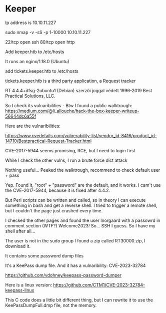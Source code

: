 # Keeper

Ip address is 10.10.11.227

sudo nmap -v -sS -p 1-10000 10.10.11.227

22/tcp open  ssh
80/tcp open  http

Add keeper.htb to /etc/hosts

It runs an nginx/1.18.0 (Ubuntu)

add tickets.keeper.htb to /etc/hosts

tickets.keeper.htb is a third party application, a Request tracker

RT 4.4.4+dfsg-2ubuntu1 (Debian) szerzői joggal védett 1996-2019 Best Practical Solutions, LLC.

So I check its vulnaribilities
    - Btw I found a public walktrough: https://medium.com/@li_allouche/hack-the-box-keeper-writeup-56644dc6a55f 

Here are the vulnaribilities:

https://www.cvedetails.com/vulnerability-list/vendor_id-8416/product_id-14710/Bestpractical-Request-Tracker.html

CVE-2017-5944 seems promising, RCE, but I need to login first

While I check the other vulns, I run a brute force dict attack

Nothing useful... Peeked the walktrough, recommend to check default user + pass

Yep. Found it, "root" + "password" are the default, and it works.
I cam't use the CVE-2017-5944, because it is fixed after 4.4.2.

But Perl scripts can be written and called, so in theory I can execute something in bash and get a reverse shell.
I tried to trigger a remote shell, but I couldn't the page just crashed every time.

I checked the other pages and found the user lnorgaard with a passowrd in comment section (WTF?) Welcome2023!
So... SSH I guess. So I have my shell after all...

The user is not in the sudo group
I found a zip called RT30000.zip, I download it.

It contains some password dump files

It's a KeePass dump file. And it has a vulnaribility:
CVE-2023-32784

https://github.com/vdohney/keepass-password-dumper

Here is a linux version: https://github.com/CTM1/CVE-2023-32784-keepass-linux

This C code does a little bit different thing, but I can rewrite it to use the KeePassDumpFull.dmp file, not the memory.


